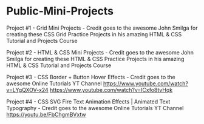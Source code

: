 # Public-Mini-Projects

Project #1 - Grid Mini Projects - Credit goes to the awesome John Smilga for creating these CSS Grid Practice Projects in his amazing HTML & CSS Tutorial and Projects Course

Project #2 - HTML & CSS Mini Projects - Credit goes to the awesome John Smilga for creating these HTML & CSS Practice Projects in his amazing HTML & CSS Tutorial and Projects Course

Project #3 - CSS Border + Button Hover Effects - Credit goes to the awesome Online Tutorials YT Channel
https://www.youtube.com/watch?v=LYgQXOV-x24
https://www.youtube.com/watch?v=lCxfo8tvHqk

Project #4 - CSS SVG Fire Text Animation Effects | Animated Text Typography - Credit goes to the awesome Online Tutorials YT Channel
https://youtu.be/FbChgmBVxtw
